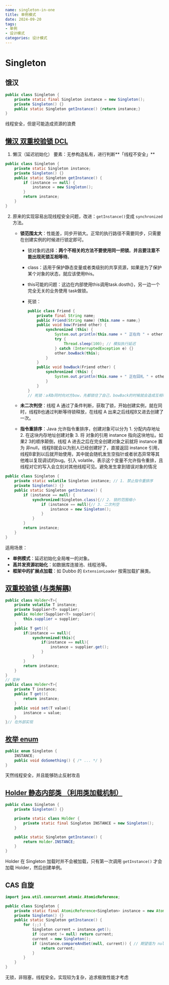 ```yaml
---
name: singleton-in-one
title: 单例模式
date: 2024-09-20
tags: 
- 单例
- 设计模式
categories: 设计模式
---
```


# Singleton

## 饿汉 

```java
public class Singleton {
    private static final Singleton instance = new Singleton();
    private Singleton() {}
    public static Singleton getInstance() {return instance;}
}
```

线程安全，但是可能造成资源的浪费

## <u>**懒汉 双重校验锁 DCL**</u>

1. 懒汉（延迟初始化） 要素：无参构造私有，进行判断**「线程不安全」**

```java
public class Singleton {
	private static Singleton instance;
	private Singleton() {}
	public static Singleton getInstance() {
		if (instance == null) {
			instance = new Singleton();
		}
		return instance;
	}
}
```

2. 原来的实现容易出现线程安全问题，改进：`getInstance()`变成 `synchronized` 方法。
   - **锁范围太大**：性能差，同步开销大。正常的执行路径不需要同步，只需要在创建实例的时候进行锁定即可。
   
     - 锁对象的选择：**两个不相关的方法不要使用同一把锁**。**并且要注意不能出现死锁互相等待**。
     - class：适用于保护静态变量或者类级别的共享资源，如果是为了保护某个对象的状态，就应该使用this。
     - this可能的问题：这边在内部使用this调用task.dosth()，另一边一个完全无关的业务使用 task做锁。
     - 死锁：
   
       ```java
       public class Friend {
           private final String name;
           public Friend(String name) {this.name = name;}
           public void bow(Friend other) {
               synchronized (this) {
                   System.out.println(this.name + " 正在向 " + other.name + " 鞠躬");
                   try {
                       Thread.sleep(100); // 模拟执行延迟
                   } catch (InterruptedException e) {}
                   other.bowBack(this);
               }
           }
           public void bowBack(Friend other) {
               synchronized (this) {
                   System.out.println(this.name + " 正在回礼 " + other.name);
               }
           }
       }
       // 死锁：a和b同时向对方bow，先都锁住了自己，bowBack的时候就会造成互相等待
       ```
   
   - **未二次判空**：线程 A 通过了条件判断，获取了锁，开始创建实例，就在同时，线程B也通过判断等待锁释放，在线程 A 出来之后线程B又进去创建了一次。
   - **指令重排序**：Java 允许指令重排序，创建对象可以分为 1. 分配内存地址 2. 在这块内存地址创建对象 3. 将 对象的引用 instance 指向这块地址。如果2 3的顺序颠倒，线程 A 进去之后在完全创建对象之前就将 instance 置为 非null，线程B就会以为别人已经创建好了，直接返回 instance 引用，线程B拿到以后就开始使用，其中就会随机发生空指针或者状态异常等其他难以复现调试的bug。引入 volatile，表示这个变量不允许指令重排，且线程对它的写入会立刻对其他线程可见。避免发生拿到错误对象的情况

```java
public class Singleton {
	private static volatile Singleton instance; // 1. 禁止指令重排序
	private Singleton() {}
	public static Singleton getInstance() {
		if (instance == null) {
			synchronized(Singleton.class){// 2. 锁的范围缩小
                if (instance == null){// 3. 二次判空
                    instance = new Singleton();
                }
			}			
		}
		return instance;
	}
}
```

适用场景：

- **单例模式**：延迟初始化全局唯一的对象。
- **高并发资源初始化**：如数据库连接池、线程池等。
- **框架中的扩展点加载**：如 Dubbo 的 `ExtensionLoader` 按需加载扩展类。

## <u>双重校验锁 (与类解耦)</u>

```java
public class Holder<T>{
	private volatile T instance;
    private Supplier<T> supplier;
    public Holder(Supplier<T> supplier){
        this.supplier = supplier;
    }
    public T get(){
        if(instance == null){
            synchronized(this){
                if(instance == null){
                    instance = supplier.get();
                }
            }
        }
        return instance;
    }
}
// 变种
public class Holder<T>{
    private T instance;
    public T get(){
        return instance;
    }
    public void set(T value){
        instance = value;
    }
}// 在外部实现
```



## <u>**枚举 enum**</u>

```java
public enum Singleton {
    INSTANCE;
    public void doSomething() { /* ... */ }
}
```

天然线程安全，并且能够防止反射攻击

## <u>**Holder 静态内部类 （利用类加载机制）**</u>

```java
public class Singleton {
    private Singleton() {}

    private static class Holder {
        private static final Singleton INSTANCE = new Singleton();
    }

    public static Singleton getInstance() {
        return Holder.INSTANCE;
    }
}

```

Holder 在 Singleton 加载时并不会被加载，只有第一次调用 `getInstance()` 才会加载 Holder，然后创建单例。

## CAS 自旋

```java
import java.util.concurrent.atomic.AtomicReference;

public class Singleton {
    private static final AtomicReference<Singleton> instance = new AtomicReference<>();
    private Singleton() {}
    public static Singleton getInstance() {
        for (;;) {
            Singleton current = instance.get();
            if (current != null) return current;
            current = new Singleton();
            if (instance.compareAndSet(null, current)) { // 期望值为 null，设置值为 current
                return current;
            }
        }
    }
}

```

无锁，非阻塞，线程安全。实现较为复杂，追求极致性能才考虑















